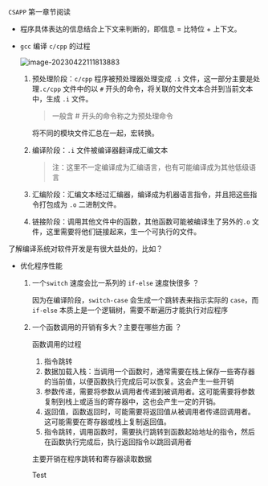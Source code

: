 `CSAPP` 第一章节阅读

- 程序具体表达的信息结合上下文来判断的，即信息 = 比特位 + 上下文。

- `gcc` 编译 `c/cpp` 的过程

	![image-20230422111813883](https://typra-pictures.oss-cn-beijing.aliyuncs.com/imgs/image-20230422111813883.png)

	1. 预处理阶段：`c/cpp` 程序被预处理器处理变成 `.i` 文件，这一部分主要是处理`.c/cpp` 文件中的以 `#` 开头的命令，将关联的文件文本合并到当前文本中，生成 `.i` 文件。

		> 一般含 # 开头的命令称之为预处理命令

		将不同的模块文件汇总在一起，宏转换。

	2. 编译阶段：`.i` 文件被编译器翻译成汇编文本

		> 注：这里不一定编译成为汇编语言，也有可能编译成为其他低级语言

	3. 汇编阶段：汇编文本经过汇编器，编译成为机器语言指令，并且把这些指令打包成为 `.o` 二进制文件。

	4. 链接阶段：调用其他文件中的函数，其他函数可能被编译生了另外的`.o` 文件，这里需要将他们链接起来，生一个可执行的文件。

了解编译系统对软件开发是有很大益处的，比如？

- 优化程序性能

	1. 一个`switch` 速度会比一系列的 `if-else` 速度快很多 ？ 

		因为在编译阶段，`switch-case` 会生成一个跳转表来指示实际的 `case`，而`if-else` 本质上是一个逻辑树，需要不断遍历才能执行对应程序

	2. 一个函数调用的开销有多大？主要在哪些方面 ？

		函数调用的过程

		1. 指令跳转
		2. 数据加载入栈：当调用一个函数时，通常需要在栈上保存一些寄存器的当前值，以便函数执行完成后可以恢复。这会产生一些开销
		3. 参数传递，需要将参数从调用者传递到被调用者。这可能需要将参数复制到栈上或适当的寄存器中，这也会产生一定的开销。
		4. 返回值，函数返回时，可能需要将返回值从被调用者传递回调用者。这可能需要在寄存器或栈上复制返回值。
		5. 指令跳转，调用函数时，需要执行跳转到函数起始地址的指令，然后在函数执行完成后，执行返回指令以跳回调用者
		
		主要开销在程序跳转和寄存器读取数据
		
		
		
		Test
		
		
